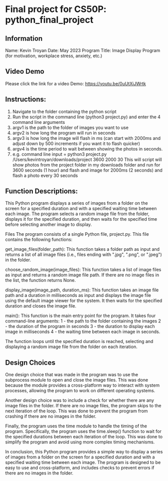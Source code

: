 # Final project for CS50P: python_final_project

## Information
Name: Kevin Troyan
Date: May 2023
Program Title: Image Display Program (for motivation, workplace stress, anxiety, etc.)
## Video Demo

Please click the link for a video Demo: https://youtu.be/0uUtXiJWrtk

## Instructions:
1. Navigate to the folder containing the python script
2. Run the script in the command line (python3 project.py) and enter the 4 command line arguments
3. argv1 is the path to the folder of images you want to use
4. argv2 is how long the program will run in seconds
5. argv3 is how long the image will flash in ms (can start with 2000ms and adjust down by 500 increments if you want it to flash quicker)
6. argv4 is the time period to wait between showing the photos in seconds.
7. e.g. command line input = python3 project.py /Users/kevintroyan/downloads/project 3600 2000 30
This will script will show photos from the project folder in my downloads folder and run for 3600 seconds (1 hour) and flash and image for 2000ms (2 seconds) and flash a photo every 30 seconds

## Function Descriptions: 

This Python program displays a series of images from a folder on the screen for a specified duration and with a specified waiting time between each image. The program selects a random image file from the folder, displays it for the specified duration, and then waits for the specified time before selecting another image to display.

Files
The program consists of a single Python file, project.py. This file contains the following functions:

get_image_files(folder_path): This function takes a folder path as input and returns a list of all image files (i.e., files ending with ".jpg", ".png", or ".jpeg") in the folder.

choose_random_image(image_files): This function takes a list of image files as input and returns a random image file path. If there are no image files in the list, the function returns None.

display_image(image_path, duration_ms): This function takes an image file path and a duration in milliseconds as input and displays the image file using the default image viewer for the system. It then waits for the specified duration and closes the image file.

main(): This function is the main entry point for the program. It takes four command-line arguments: 
1 - the path to the folder containing the images
2 - the duration of the program in seconds
3 - the duration to display each image in milliseconds
4 - the waiting time between each image in seconds. 

The function loops until the specified duration is reached, selecting and displaying a random image file from the folder on each iteration.

## Design Choices
One design choice that was made in the program was to use the subprocess module to open and close the image files. This was done because the module provides a cross-platform way to interact with system processes, allowing the program to work on different operating systems.

Another design choice was to include a check for whether there are any image files in the folder. If there are no image files, the program skips to the next iteration of the loop. This was done to prevent the program from crashing if there are no images in the folder.

Finally, the program uses the time module to handle the timing of the program. Specifically, the program uses the time.sleep() function to wait for the specified durations between each iteration of the loop. This was done to simplify the program and avoid using more complex timing mechanisms.

In conclusion, this Python program provides a simple way to display a series of images from a folder on the screen for a specified duration and with a specified waiting time between each image. The program is designed to be easy to use and cross-platform, and includes checks to prevent errors if there are no images in the folder.
